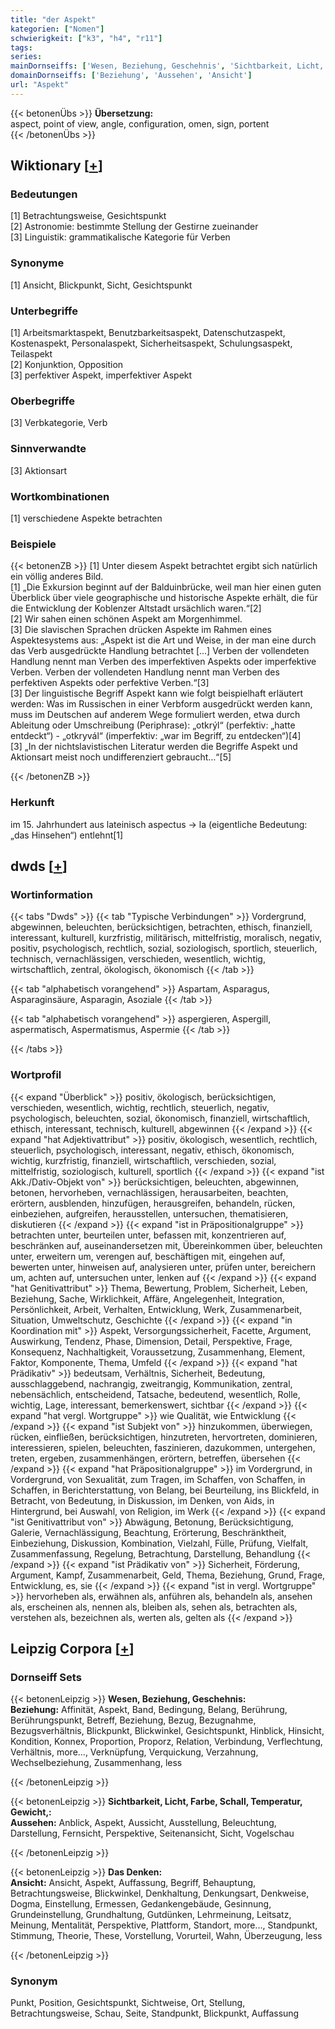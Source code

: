 ```yaml
---
title: "der Aspekt"
kategorien: ["Nomen"]
schwierigkeit: ["k3", "h4", "r11"]
tags:
series:
mainDornseiffs: ['Wesen, Beziehung, Geschehnis', 'Sichtbarkeit, Licht, Farbe, Schall, Temperatur, Gewicht,', 'Das Denken']
domainDornseiffs: ['Beziehung', 'Aussehen', 'Ansicht']
url: "Aspekt"
---
```


{{< betonenÜbs >}}
**Übersetzung:**  
aspect, point of view, angle, configuration, omen, sign, portent  
{{< /betonenÜbs >}}

## Wiktionary [[+](https://de.wiktionary.org/wiki/Aspekt)]

### Bedeutungen
[1] Betrachtungsweise, Gesichtspunkt  
[2] Astronomie: bestimmte Stellung der Gestirne zueinander  
[3] Linguistik: grammatikalische Kategorie für Verben  

### Synonyme
[1] Ansicht, Blickpunkt, Sicht, Gesichtspunkt  

### Unterbegriffe
[1] Arbeitsmarktaspekt, Benutzbarkeitsaspekt, Datenschutzaspekt, Kostenaspekt, Personalaspekt, Sicherheitsaspekt, Schulungsaspekt, Teilaspekt  
[2] Konjunktion, Opposition  
[3] perfektiver Aspekt, imperfektiver Aspekt  

### Oberbegriffe
[3] Verbkategorie, Verb  

### Sinnverwandte
[3] Aktionsart  

### Wortkombinationen
[1] verschiedene Aspekte betrachten  

### Beispiele
{{< betonenZB >}}
[1] Unter diesem Aspekt betrachtet ergibt sich natürlich ein völlig anderes Bild.  
[1] „Die Exkursion beginnt auf der Balduinbrücke, weil man hier einen guten Überblick über viele geographische und historische Aspekte erhält, die für die Entwicklung der Koblenzer Altstadt ursächlich waren.“[2]  
[2] Wir sahen einen schönen Aspekt am Morgenhimmel.  
[3] Die slavischen Sprachen drücken Aspekte im Rahmen eines Aspektesystems aus: „Aspekt ist die Art und Weise, in der man eine durch das Verb ausgedrückte Handlung betrachtet […] Verben der vollendeten Handlung nennt man Verben des imperfektiven Aspekts oder imperfektive Verben. Verben der vollendeten Handlung nennt man Verben des perfektiven Aspekts oder perfektive Verben.“[3]  
[3] Der linguistische Begriff Aspekt kann wie folgt beispielhaft erläutert werden: Was im Russischen in einer Verbform ausgedrückt werden kann, muss im Deutschen auf anderem Wege formuliert werden, etwa durch Ableitung oder Umschreibung (Periphrase): „otkrýl“ (perfektiv: „hatte entdeckt“) - „otkryvál“ (imperfektiv: „war im Begriff, zu entdecken“)[4]  
[3] „In der nichtslavistischen Literatur werden die Begriffe Aspekt und Aktionsart meist noch undifferenziert gebraucht…“[5]  

{{< /betonenZB >}}
### Herkunft
im 15. Jahrhundert aus lateinisch aspectus → la (eigentliche Bedeutung: „das Hinsehen“) entlehnt[1]  



## dwds [[+](https://www.dwds.de/wb/Aspekt)]

### Wortinformation
{{< tabs "Dwds" >}}
{{< tab "Typische Verbindungen" >}}
Vordergrund, abgewinnen, beleuchten, berücksichtigen, betrachten, ethisch, finanziell, interessant, kulturell, kurzfristig, militärisch, mittelfristig, moralisch, negativ, positiv, psychologisch, rechtlich, sozial, soziologisch, sportlich, steuerlich, technisch, vernachlässigen, verschieden, wesentlich, wichtig, wirtschaftlich, zentral, ökologisch, ökonomisch
{{< /tab >}}

{{< tab "alphabetisch vorangehend" >}}
Aspartam, Asparagus, Asparaginsäure, Asparagin, Asoziale
{{< /tab >}}

{{< tab "alphabetisch vorangehend" >}}
aspergieren, Aspergill, aspermatisch, Aspermatismus, Aspermie
{{< /tab >}}

{{< /tabs >}}

### Wortprofil
{{< expand "Überblick" >}} positiv, ökologisch, berücksichtigen, verschieden, wesentlich, wichtig, rechtlich, steuerlich, negativ, psychologisch, beleuchten, sozial, ökonomisch, finanziell, wirtschaftlich, ethisch, interessant, technisch, kulturell, abgewinnen {{< /expand >}}
{{< expand "hat Adjektivattribut" >}} positiv, ökologisch, wesentlich, rechtlich, steuerlich, psychologisch, interessant, negativ, ethisch, ökonomisch, wichtig, kurzfristig, finanziell, wirtschaftlich, verschieden, sozial, mittelfristig, soziologisch, kulturell, sportlich {{< /expand >}}
{{< expand "ist Akk./Dativ-Objekt von" >}} berücksichtigen, beleuchten, abgewinnen, betonen, hervorheben, vernachlässigen, herausarbeiten, beachten, erörtern, ausblenden, hinzufügen, herausgreifen, behandeln, rücken, einbeziehen, aufgreifen, herausstellen, untersuchen, thematisieren, diskutieren {{< /expand >}}
{{< expand "ist in Präpositionalgruppe" >}} betrachten unter, beurteilen unter, befassen mit, konzentrieren auf, beschränken auf, auseinandersetzen mit, Übereinkommen über, beleuchten unter, erweitern um, verengen auf, beschäftigen mit, eingehen auf, bewerten unter, hinweisen auf, analysieren unter, prüfen unter, bereichern um, achten auf, untersuchen unter, lenken auf {{< /expand >}}
{{< expand "hat Genitivattribut" >}} Thema, Bewertung, Problem, Sicherheit, Leben, Beziehung, Sache, Wirklichkeit, Affäre, Angelegenheit, Integration, Persönlichkeit, Arbeit, Verhalten, Entwicklung, Werk, Zusammenarbeit, Situation, Umweltschutz, Geschichte {{< /expand >}}
{{< expand "in Koordination mit" >}} Aspekt, Versorgungssicherheit, Facette, Argument, Auswirkung, Tendenz, Phase, Dimension, Detail, Perspektive, Frage, Konsequenz, Nachhaltigkeit, Voraussetzung, Zusammenhang, Element, Faktor, Komponente, Thema, Umfeld {{< /expand >}}
{{< expand "hat Prädikativ" >}} bedeutsam, Verhältnis, Sicherheit, Bedeutung, ausschlaggebend, nachrangig, zweitrangig, Kommunikation, zentral, nebensächlich, entscheidend, Tatsache, bedeutend, wesentlich, Rolle, wichtig, Lage, interessant, bemerkenswert, sichtbar {{< /expand >}}
{{< expand "hat vergl. Wortgruppe" >}} wie Qualität, wie Entwicklung {{< /expand >}}
{{< expand "ist Subjekt von" >}} hinzukommen, überwiegen, rücken, einfließen, berücksichtigen, hinzutreten, hervortreten, dominieren, interessieren, spielen, beleuchten, faszinieren, dazukommen, untergehen, treten, ergeben, zusammenhängen, erörtern, betreffen, übersehen {{< /expand >}}
{{< expand "hat Präpositionalgruppe" >}} im Vordergrund, in Vordergrund, von Sexualität, zum Tragen, im Schaffen, von Schaffen, in Schaffen, in Berichterstattung, von Belang, bei Beurteilung, ins Blickfeld, in Betracht, von Bedeutung, in Diskussion, im Denken, von Aids, in Hintergrund, bei Auswahl, von Religion, im Werk {{< /expand >}}
{{< expand "ist Genitivattribut von" >}} Abwägung, Betonung, Berücksichtigung, Galerie, Vernachlässigung, Beachtung, Erörterung, Beschränktheit, Einbeziehung, Diskussion, Kombination, Vielzahl, Fülle, Prüfung, Vielfalt, Zusammenfassung, Regelung, Betrachtung, Darstellung, Behandlung {{< /expand >}}
{{< expand "ist Prädikativ von" >}} Sicherheit, Förderung, Argument, Kampf, Zusammenarbeit, Geld, Thema, Beziehung, Grund, Frage, Entwicklung, es, sie {{< /expand >}}
{{< expand "ist in vergl. Wortgruppe" >}} hervorheben als, erwähnen als, anführen als, behandeln als, ansehen als, erscheinen als, nennen als, bleiben als, sehen als, betrachten als, verstehen als, bezeichnen als, werten als, gelten als {{< /expand >}}

## Leipzig Corpora [[+](https://corpora.uni-leipzig.de/en/res?word=Aspekt&corpusId=deu_newscrawl-public_2018)]

### Dornseiff Sets
{{< betonenLeipzig >}}
**Wesen, Beziehung, Geschehnis:**  
**Beziehung:** Affinität, Aspekt, Band, Bedingung, Belang, Berührung, Berührungspunkt, Betreff, Beziehung, Bezug, Bezugnahme, Bezugsverhältnis, Blickpunkt, Blickwinkel, Gesichtspunkt, Hinblick, Hinsicht, Kondition, Konnex, Proportion, Proporz, Relation, Verbindung, Verflechtung, Verhältnis, more..., Verknüpfung, Verquickung, Verzahnung, Wechselbeziehung, Zusammenhang, less  

{{< /betonenLeipzig >}}


{{< betonenLeipzig >}}
**Sichtbarkeit, Licht, Farbe, Schall, Temperatur, Gewicht,:**  
**Aussehen:** Anblick, Aspekt, Aussicht, Ausstellung, Beleuchtung, Darstellung, Fernsicht, Perspektive, Seitenansicht, Sicht, Vogelschau  

{{< /betonenLeipzig >}}


{{< betonenLeipzig >}}
**Das Denken:**  
**Ansicht:** Ansicht, Aspekt, Auffassung, Begriff, Behauptung, Betrachtungsweise, Blickwinkel, Denkhaltung, Denkungsart, Denkweise, Dogma, Einstellung, Ermessen, Gedankengebäude, Gesinnung, Grundeinstellung, Grundhaltung, Gutdünken, Lehrmeinung, Leitsatz, Meinung, Mentalität, Perspektive, Plattform, Standort, more..., Standpunkt, Stimmung, Theorie, These, Vorstellung, Vorurteil, Wahn, Überzeugung, less  

{{< /betonenLeipzig >}}

### Synonym
Punkt, Position, Gesichtspunkt, Sichtweise, Ort, Stellung, Betrachtungsweise, Schau, Seite, Standpunkt, Blickpunkt, Auffassung

